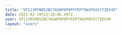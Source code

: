 ```yaml
---
title: "SP113MYNN52BC76GWP8P9PYFEP7XWJP6S5Y7ZE549"
date: 2025-02-19T23:10:06.497Z
user: SP113MYNN52BC76GWP8P9PYFEP7XWJP6S5Y7ZE549
layout: "users"
---
```

    